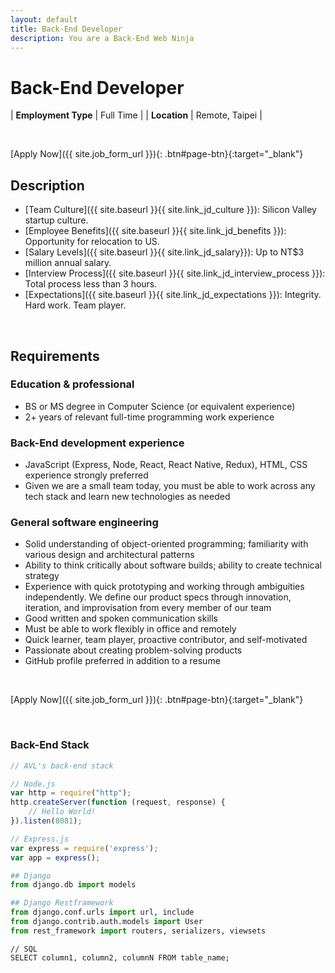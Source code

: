 ```yaml
---
layout: default
title: Back-End Developer
description: You are a Back-End Web Ninja
---
```


# Back-End Developer

| **Employment Type** | Full Time |
| **Location** | Remote, Taipei |

<br>

[Apply Now]({{ site.job_form_url }}){: .btn#page-btn}{:target="_blank"}

## Description
- [Team Culture]({{ site.baseurl }}{{ site.link_jd_culture }}): Silicon Valley startup culture.
- [Employee Benefits]({{ site.baseurl }}{{ site.link_jd_benefits }}): Opportunity for relocation to US.
- [Salary Levels]({{ site.baseurl }}{{ site.link_jd_salary}}): Up to NT$3 million annual salary.
- [Interview Process]({{ site.baseurl }}{{ site.link_jd_interview_process }}): Total process less than 3 hours.
- [Expectations]({{ site.baseurl }}{{ site.link_jd_expectations }}): Integrity. Hard work. Team player.

<br>

## Requirements

### Education & professional
- BS or MS degree in Computer Science (or equivalent experience)
- 2+ years of relevant full-time programming work experience

### Back-End development experience
- JavaScript (Express, Node, React, React Native, Redux), HTML, CSS experience strongly preferred
- Given we are a small team today, you must be able to work across any tech stack and learn new technologies as needed

### General software engineering
- Solid understanding of object-oriented programming; familiarity with various design and architectural patterns
- Ability to think critically about software builds; ability to create technical strategy
- Experience with quick prototyping and working through ambiguities independently. We define our product specs through innovation, iteration, and improvisation from every member of our team
- Good written and spoken communication skills
- Must be able to work flexibly in office and remotely
- Quick learner, team player, proactive contributor, and self-motivated
- Passionate about creating problem-solving products
- GitHub profile preferred in addition to a resume

<br>

[Apply Now]({{ site.job_form_url }}){: .btn#page-btn}{:target="_blank"}

<br>

### Back-End Stack
```javascript
// AVL's back-end stack

// Node.js
var http = require("http");
http.createServer(function (request, response) {
	// Hello World!
}).listen(8081);

// Express.js
var express = require('express');
var app = express();
```

```python
## Django
from django.db import models

## Django Restframework
from django.conf.urls import url, include
from django.contrib.auth.models import User
from rest_framework import routers, serializers, viewsets
```

```
// SQL
SELECT column1, column2, columnN FROM table_name;
```
